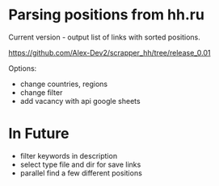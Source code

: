 # Parsing positions from hh.ru
Current version - output list of links with sorted positions.

https://github.com/Alex-Dev2/scrapper_hh/tree/release_0.01

Options:
- change countries, regions
- change filter
- add vacancy with api google sheets

# In Future
- filter keywords in description
- select type file and dir for save links
- parallel find a few different positions
